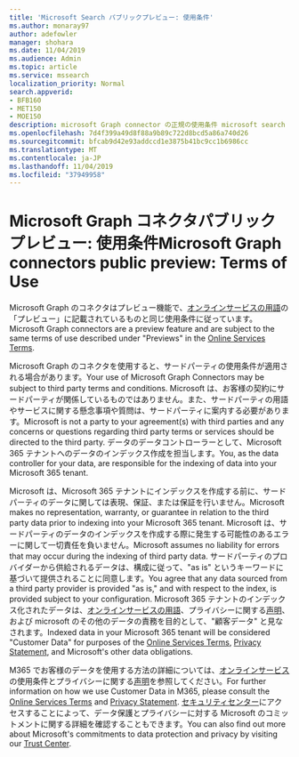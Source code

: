 ```yaml
---
title: 'Microsoft Search パブリックプレビュー: 使用条件'
ms.author: monaray97
author: adefowler
manager: shohara
ms.date: 11/04/2019
ms.audience: Admin
ms.topic: article
ms.service: mssearch
localization_priority: Normal
search.appverid:
- BFB160
- MET150
- MOE150
description: microsoft Graph connector の正規の使用条件 microsoft search のパブリックプレビュー
ms.openlocfilehash: 7d4f399a49d8f88a9b89c722d8bcd5a86a740d26
ms.sourcegitcommit: bfcab9d42e93addccd1e3875b41bc9cc1b6986cc
ms.translationtype: MT
ms.contentlocale: ja-JP
ms.lasthandoff: 11/04/2019
ms.locfileid: "37949958"
---
```

# <a name="microsoft-graph-connectors-public-preview-terms-of-use"></a><span data-ttu-id="643d6-103">Microsoft Graph コネクタパブリックプレビュー: 使用条件</span><span class="sxs-lookup"><span data-stu-id="643d6-103">Microsoft Graph connectors public preview: Terms of Use</span></span>

<span data-ttu-id="643d6-104">Microsoft Graph のコネクタはプレビュー機能で、[オンラインサービスの用語](http://www.microsoftvolumelicensing.com/Downloader.aspx?documenttype=OST&lang=English)の「プレビュー」に記載されているものと同じ使用条件に従っています。</span><span class="sxs-lookup"><span data-stu-id="643d6-104">Microsoft Graph connectors are a preview feature and are subject to the same terms of use described under "Previews" in the [Online Services Terms](http://www.microsoftvolumelicensing.com/Downloader.aspx?documenttype=OST&lang=English).</span></span>

<span data-ttu-id="643d6-105">Microsoft Graph のコネクタを使用すると、サードパーティの使用条件が適用される場合があります。</span><span class="sxs-lookup"><span data-stu-id="643d6-105">Your use of Microsoft Graph Connectors may be subject to third party terms and conditions.</span></span> <span data-ttu-id="643d6-106">Microsoft は、お客様の契約にサードパーティが関係しているものではありません。また、サードパーティの用語やサービスに関する懸念事項や質問は、サードパーティに案内する必要があります。</span><span class="sxs-lookup"><span data-stu-id="643d6-106">Microsoft is not a party to your agreement(s) with third parties and any concerns or questions regarding third party terms or services should be directed to the third party.</span></span> <span data-ttu-id="643d6-107">データのデータコントローラーとして、Microsoft 365 テナントへのデータのインデックス作成を担当します。</span><span class="sxs-lookup"><span data-stu-id="643d6-107">You, as the data controller for your data, are responsible for the indexing of data into your Microsoft 365 tenant.</span></span>

<span data-ttu-id="643d6-108">Microsoft は、Microsoft 365 テナントにインデックスを作成する前に、サードパーティのデータに関しては表現、保証、または保証を行いません。</span><span class="sxs-lookup"><span data-stu-id="643d6-108">Microsoft makes no representation, warranty, or guarantee in relation to the third party data prior to indexing into your Microsoft 365 tenant.</span></span>  <span data-ttu-id="643d6-109">Microsoft は、サードパーティのデータのインデックスを作成する際に発生する可能性のあるエラーに関して一切責任を負いません。</span><span class="sxs-lookup"><span data-stu-id="643d6-109">Microsoft assumes no liability for errors that may occur during the indexing of third party data.</span></span>  <span data-ttu-id="643d6-110">サードパーティのプロバイダーから供給されるデータは、構成に従って、"as is" というキーワードに基づいて提供されることに同意します。</span><span class="sxs-lookup"><span data-stu-id="643d6-110">You agree that any data sourced from a third party provider is provided "as is," and with respect to the index, is provided subject to your configuration.</span></span> <span data-ttu-id="643d6-111">Microsoft 365 テナントのインデックス化されたデータは、[オンラインサービスの用語](http://www.microsoftvolumelicensing.com/Downloader.aspx?documenttype=OST&lang=English)、プライバシーに関する[声明](https://privacy.microsoft.com/privacystatement)、および microsoft のその他のデータの責務を目的として、"顧客データ" と見なされます。</span><span class="sxs-lookup"><span data-stu-id="643d6-111">Indexed data in your Microsoft 365 tenant will be considered "Customer Data" for purposes of the [Online Services Terms](http://www.microsoftvolumelicensing.com/Downloader.aspx?documenttype=OST&lang=English), [Privacy Statement](https://privacy.microsoft.com/privacystatement), and Microsoft's other data obligations.</span></span>

<span data-ttu-id="643d6-112">M365 でお客様のデータを使用する方法の詳細については、[オンラインサービス](http://www.microsoftvolumelicensing.com/Downloader.aspx?documenttype=OST&lang=English)の使用条件とプライバシーに関する[声明](https://privacy.microsoft.com/privacystatement)を参照してください。</span><span class="sxs-lookup"><span data-stu-id="643d6-112">For further information on how we use Customer Data in M365, please consult the [Online Services Terms](http://www.microsoftvolumelicensing.com/Downloader.aspx?documenttype=OST&lang=English) and [Privacy Statement](https://privacy.microsoft.com/privacystatement).</span></span> <span data-ttu-id="643d6-113">[セキュリティセンター](https://www.microsoft.com/trust-center)にアクセスすることによって、データ保護とプライバシーに対する Microsoft のコミットメントに関する詳細を確認することもできます。</span><span class="sxs-lookup"><span data-stu-id="643d6-113">You can also find out more about Microsoft's commitments to data protection and privacy by visiting our [Trust Center](https://www.microsoft.com/trust-center).</span></span>

